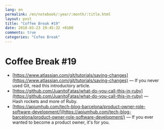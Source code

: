 ```yaml
---
lang: en
permalink: /en/notebook/:year/:month/:title.html
layout: post
title: "Coffee Break #19"
date: 2018-03-23 19:45:32 +0100
comments: true
categories: "Cofee Break"
---
```


# Coffee Break #19

- [https://www.atlassian.com/git/tutorials/saving-changes](https://www.atlassian.com/git/tutorials/saving-changes) &mdash; If you never used Git, read this introductory article.
- [https://github.com/JuanitoFatas/what-do-you-call-this-in-ruby](https://github.com/JuanitoFatas/what-do-you-call-this-in-ruby) &mdash; Hash rockets and more of Ruby.
- [https://apiumhub.com/tech-blog-barcelona/product-owner-role-software-development/](https://apiumhub.com/tech-blog-barcelona/product-owner-role-software-development/) &mdash; If you ever wanted to become a product owner, it's for you.
